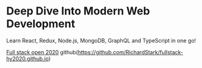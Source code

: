 # Deep Dive Into Modern Web Development
Learn React, Redux, Node.js, MongoDB, GraphQL and TypeScript in one go! 

[Full stack open 2020](https://fullstackopen.com/en)
github(https://github.com/RichardStark/fullstack-hy2020.github.io)







